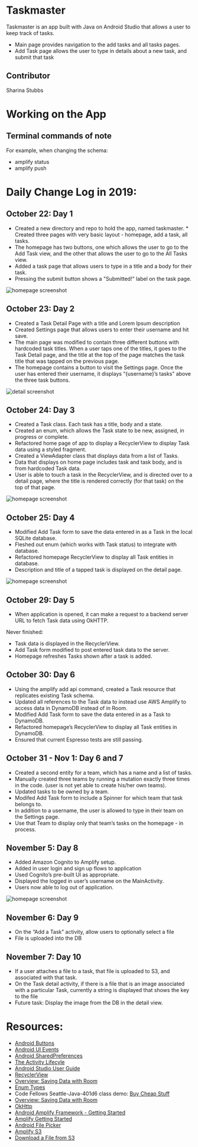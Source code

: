 # Taskmaster
Taskmaster is an app built with Java on Android Studio that allows a user to keep track of tasks.
* Main page provides navigation to the add tasks and all tasks pages.
* Add Task page allows the user to type in details about a new task, and submit that task

## Contributor
Sharina Stubbs

# Working on the App
## Terminal commands of note
For example, when changing the schema:
* amplify status
* amplify push

# Daily Change Log in 2019:
## October 22: Day 1
* Created a new directory and repo to hold the app, named taskmaster. * Created three pages with very basic layout - homepage, add a task, all tasks. 
* The homepage has two buttons, one which allows the user to go to the Add Task view, and the other that allows the user to go to the All Tasks view. 
* Added a task page that allows users to type in a title and a body for their task. 
* Pressing the submit button shows a "Submitted!" label on the task page. 

![homepage screenshot](screenshots/homepage.jpg)

## October 23: Day 2
* Created a Task Detail Page with a title and Lorem Ipsum description
* Created Settings page that allows users to enter their username and hit save.
* The main page was modified to contain three different buttons with hardcoded task titles. When a user taps one of the titles, it goes to the Task Detail page, and the title at the top of the page matches the task title that was tapped on the previous page.
* The homepage contains a button to visit the Settings page. Once the user has entered their username, it displays “{username}’s tasks” above the three task buttons.

![detail screenshot](screenshots/task-detail-page.jpg)

## October 24: Day 3
* Created a Task class. Each task has a title, body and a state.
* Created an enum, which allows the Task state to be new, assigned, in progress or complete. 
* Refactored home page of app to display a RecyclerView to display Task data using a styled fragment.
*  Created a ViewAdapter class that displays data from a list of Tasks. 
* Data that displays on home page includes task and task body, and is from hardcoded Task data. 
* User is able to touch a task in the RecyclerView, and is directed over to a detail page, where the title is rendered correctly (for that task) on the top of that page.

![homepage screenshot](screenshots/homepage-updated.jpg)

## October 25: Day 4
* Modified Add Task form to save the data entered in as a Task in the local SQLite database.
* Fleshed out enum (which works with Task status) to integrate with database.
* Refactored homepage RecyclerView to display all Task entities in database.
* Description and title of a tapped task is displayed on the detail page.

![homepage screenshot](screenshots/homepage_database.jpg)

## October 29: Day 5
* When application is opened, it can make a request to a backend server URL to fetch Task data using OkHTTP.

Never finished:
* Task data is displayed in the RecyclerView.
* Add Task form modified to post entered task data to the server.
* Homepage refreshes Tasks shown after a task is added.

## October 30: Day 6
* Using the amplify add api command, created a Task resource that replicates existing Task schema. 
* Updated all references to the Task data to instead use AWS Amplify to access data in DynamoDB instead of in Room.
* Modified Add Task form to save the data entered in as a Task to DynamoDB.
* Refactored homepage’s RecyclerView to display all Task entities in DynamoDB.
* Ensured that current Espresso tests are still passing.

## October 31 - Nov 1: Day 6 and 7
* Created a second entity for a team, which has a name and a list of tasks. 
* Manually created three teams by running a mutation exactly three times in the code. (user is not yet able to create his/her own teams).
* Updated tasks to be owned by a team.
* Modifed Add Task form to include  a Spinner for which team that task belongs to.
* In addition to a username, the user is allowed to type in their team on the Settings page. 
* Use that Team to display only that team’s tasks on the homepage - in process.

## November 5: Day 8
* Added Amazon Cognito to Amplify setup. 
* Added in user login and sign up flows to application
* Used Cognito’s pre-built UI as appropriate. 
* Displayed the logged in user’s username on the MainActivity.
* Users now able to log out of application.

![homepage screenshot](screenshots/sign-in.jpg)

## November 6: Day 9
* On the “Add a Task” activity, allow users to optionally select a file
* File is uploaded into the DB

## November 7: Day 10
* If a user attaches a file to a task, that file is uploaded to S3, and associated with that task.
* On the Task detail activity, if there is a file that is an image associated with a particular Task, currently a string is displayed that shows the key to the file
* Future task: Display the image from the DB in the detail view. 


# Resources:
* [Android Buttons](https://developer.android.com/guide/topics/ui/controls/button.html)
* [Android UI Events](https://developer.android.com/guide/topics/ui/ui-events.html)
* [Android SharedPreferences](https://developer.android.com/training/data-storage/shared-preferences)
* [The Activity Lifecyle](https://developer.android.com/guide/components/activities/activity-lifecycle)
* [Android Studio User Guide](https://developer.android.com/studio/intro)
* [RecyclerView](https://developer.android.com/guide/topics/ui/layout/recyclerview#java)
* [Overview: Saving Data with Room](https://developer.android.com/training/data-storage/room)
* [Enum Types](https://docs.oracle.com/javase/tutorial/java/javaOO/enum.html)
* Code Fellows Seattle-Java-401d6 class demo: [Buy Cheap Stuff](https://github.com/codefellows/seattle-java-401d6/tree/master/class-29/BuyCheapStuff)
* [Overview: Saving Data with Room](https://developer.android.com/training/data-storage/room)
* [OkHttp](https://square.github.io/okhttp)
* [Android Amplify Framework - Getting Started](https://aws-amplify.github.io/docs/android/start)
* [Amplify Getting Started](https://aws-amplify.github.io/docs/)
* [Android File Picker](https://developer.android.com/guide/topics/providers/document-provider)
* [Amplify S3](https://aws-amplify.github.io/docs/android/storage)
* [Download a File from S3](https://docs.aws.amazon.com/aws-mobile/latest/developerguide/mobile-hub-add-aws-mobile-user-data-storage.html#mobile-hub-add-aws-user-data-storage-download)